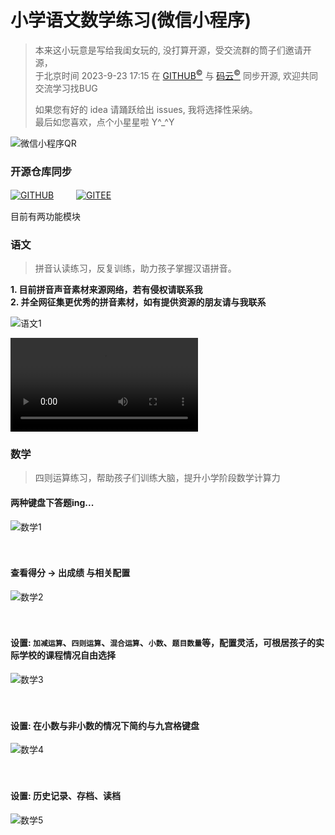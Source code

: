 # 小学语文数学练习(微信小程序)
> 本来这小玩意是写给我闺女玩的, 没打算开源，受交流群的筒子们邀请开源，  
> 于北京时间 2023-9-23 17:15 在 [GITHUB<sup>&copy;</sup>](https://github.com/toviLau/yuwen) 与 [码云<sup>&copy;</sup>](https://gitee.com/tovilau/yuwen) 同步开源, 欢迎共同交流学习找BUG  
> 
> 如果您有好的 idea 请踊跃给出 issues, 我将选择性采纳。  
> 最后如您喜欢，点个小星星啦 Y\^_\^Y
> 

![微信小程序QR](./md/qr.jpg)  

### 开源仓库同步

 [![GITHUB](./md/github.svg)](https://github.com/toviLau/yuwen) 　　
 [![GITEE](./md/gitee.svg)](https://gitee.com/tovilau/yuwen)

目前有两功能模块 

### 语文
> 拼音认读练习，反复训练，助力孩子掌握汉语拼音。  

**1. 目前拼音声音素材来源网络，若有侵权请联系我**  
**2. 并全网征集更优秀的拼音素材，如有提供资源的朋友请与我联系**  

![语文1](./md/yw.jpg) 

![语文2](./md/yw.mp4) 
 
### 数学 
> 四则运算练习，帮助孩子们训练大脑，提升小学阶段数学计算力  

#### 两种键盘下答题ing...  
![数学1](./md/sx1.png)  
<br><br>

#### 查看得分 -> 出成绩 与相关配置  
![数学2](./md/sx2.png)  
<br><br>

#### 设置: `加减运算`、`四则运算`、`混合运算`、`小数`、`题目数量`等，配置灵活，可根居孩子的实际学校的课程情况自由选择  
![数学3](./md/sx3.png)  
<br><br>

#### 设置: 在小数与非小数的情况下简约与九宫格键盘
![数学4](./md/sx4.png)  
<br><br>

#### 设置: 历史记录、存档、读档
![数学5](./md/sx5.jpg)  
<br><br>
